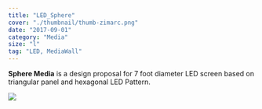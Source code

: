 ```yaml
---
title: "LED_Sphere"
cover: "./thumbnail/thumb-zimarc.png"
date: "2017-09-01"
category: "Media"
size: "l"
tag: "LED, MediaWall"
---
```


**Sphere  Media** is a design proposal for  7 foot diameter LED  screen based on triangular panel and hexagonal LED Pattern.

<img src="https://images.ctfassets.net/mgd90li3yfeu/3mOBEBOc6kGCqy0a40QQU/8746970a7f39525cfe0556aef854627c/LEDsphere-zimarc.svg">

